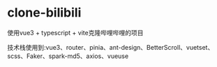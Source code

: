 # clone-bilibili

使用vue3 + typescript + vite克隆哔哩哔哩的项目

技术栈使用到:vue3、router、pinia、ant-design、BetterScroll、vuetset、scss、Faker、spark-md5、axios、vueuse
